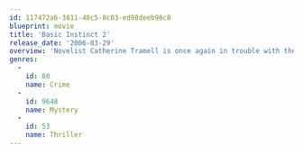 ```yaml
---
id: 117472a6-3811-40c5-8c03-ed98deeb96c0
blueprint: movie
title: 'Basic Instinct 2'
release_date: '2006-03-29'
overview: 'Novelist Catherine Tramell is once again in trouble with the law, and Scotland Yard appoints psychiatrist Dr. Michael Glass to evaluate her. Though, like Detective Nick Curran before him, Glass is entranced by Tramell and lured into a seductive game.'
genres:
  -
    id: 80
    name: Crime
  -
    id: 9648
    name: Mystery
  -
    id: 53
    name: Thriller
---
```

